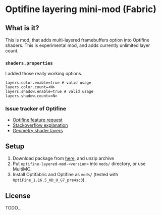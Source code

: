 # Optifine layering mini-mod (Fabric)

## What is it?

This is mod, that adds multi-layered framebuffers option into Optifine shaders. This is experimental mod, and adds currently unlimited layer count.

### `shaders.properties`

I added those really working options.

```
layers.color.enable=true # valid usage
layers.color.count=<N>
layers.shadow.enable=true # valid usage
layers.shadow.count=<N>
```

### Issue tracker of Optifine

- [Optifine feature request](https://github.com/sp614x/optifine/issues/5259)
- [Stackoverflow explanation](https://stackoverflow.com/a/18287271)
- [Geometry shader layers](https://www.khronos.org/opengl/wiki/Geometry_Shader#Layered_rendering)

## Setup

1. Download package from [here](https://github.com/helixd2s/OptifineBlendMod/releases), and unzip archive
2. Put `optifine-layered-mod-<version>` into `mods/` directory, or use MultiMC.
3. Install Optifabric and Optifine as `mods/` (tested with `OptiFine_1.16.5_HD_U_G7_pre4sc3`). 

## License

TODO...
